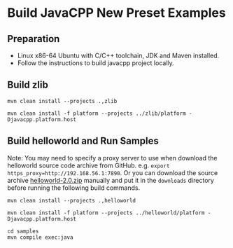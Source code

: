 # Build JavaCPP New Preset Examples

## Preparation

- Linux x86-64 Ubuntu with C/C++ toolchain, JDK and Maven installed.
- Follow the instructions to build javacpp project locally.

## Build zlib 

```shell
mvn clean install --projects .,zlib

mvn clean install -f platform --projects ../zlib/platform -Djavacpp.platform.host
```

## Build helloworld and Run Samples

Note: You may need to specify a proxy server to use when download the helloworld source code archive from GitHub.
e.g. `export https_proxy=http://192.168.56.1:7890`. Or you can download the source archive [helloworld-2.0.zip](https://github.com/bytedeco/helloworld/archive/2.0.zip) manually and put it in the `downloads` directory before running the following build commands.

```shell
mvn clean install --projects .,helloworld

mvn clean install -f platform --projects ../helloworld/platform -Djavacpp.platform.host

cd samples
mvn compile exec:java
```
